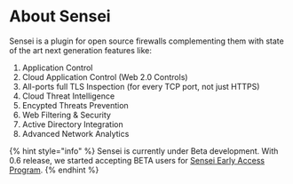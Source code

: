 # About Sensei

Sensei is a plugin for open source firewalls complementing them with state of the art next generation features like:

1. Application Control
2. Cloud Application Control \(Web 2.0 Controls\)
3. All-ports full TLS Inspection \(for every TCP port, not just HTTPS\)
4. Cloud Threat Intelligence
5. Encypted Threats Prevention
6. Web Filtering & Security
7. Active Directory Integration
8. Advanced Network Analytics

{% hint style="info" %}
Sensei is currently under Beta development. With 0.6 release, we started accepting BETA users for [Sensei Early Access Program](https://www.sunnyvalley.io/sensei).
{% endhint %}



